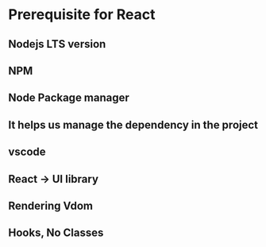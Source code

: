 # Prerequisite for React
## Nodejs LTS version
## NPM
## Node Package manager
## It helps us manage the dependency in the project
## vscode
## React -> UI library
## Rendering Vdom 
## Hooks, No Classes
